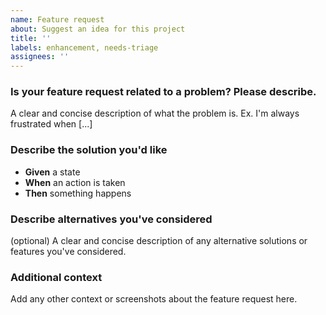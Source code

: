 ```yaml
---
name: Feature request
about: Suggest an idea for this project
title: ''
labels: enhancement, needs-triage
assignees: ''
---
```


### Is your feature request related to a problem? Please describe.
A clear and concise description of what the problem is. Ex. I'm always frustrated when [...]

### Describe the solution you'd like

- **Given** a state
- **When** an action is taken
- **Then** something happens

### Describe alternatives you've considered
(optional) A clear and concise description of any alternative solutions or features you've considered.

### Additional context
Add any other context or screenshots about the feature request here.
